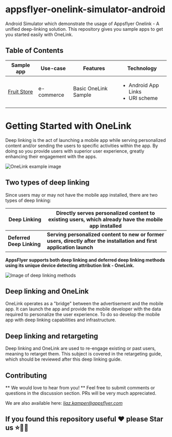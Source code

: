 # appsflyer-onelink-simulator-android
Android Simulator which demonstrate the usage of Appsflyer Onelink - A unified deep-linking solution.
This repository gives you sample apps to get you started easily with OneLink.

## Table of Contents
| Sample app | Use-case | Features | Technology |
| ---        | ---      | ---      | ---        |
| [Fruit Store] | e-commerce | Basic OneLink Sample | <ul><li>Android App Links</li><li>URI scheme</li></ul> | 

[Fruit Store]: ./java/basic_app

# Getting Started with OneLink
Deep linking is the act of launching a mobile app while serving personalized content and/or sending the users to specific activities within the app. By doing so you provide users with superior user experience, greatly enhancing their engagement with the apps.

![OneLink example image](https://support.appsflyer.com/hc/article_attachments/360000261909/Deep_link_example.png)

## Two types of deep linking
Since users may or may not have the mobile app installed, there are two types of deep linking:

| **Deep Linking**	 | Directly serves personalized content to existing users, which already have the mobile app installed |
| --- | --- |
| **Deferred Deep Linking**	 | **Serving personalized content to new or former users, directly after the installation and first application launch** |

**AppsFlyer supports both deep linking and deferred deep linking methods using its unique device detecting attribution link - OneLink.**

![Image of deep linking methods](https://support.appsflyer.com/hc/article_attachments/360000255945/direct_and_deferred_deep_linking.png)

## Deep linking and OneLink
OneLink operates as a "bridge" between the advertisement and the mobile app. It can launch the app and provide the mobile developer with the data required to personalize the user experience. To do so develop the mobile app with deep linking capabilities and infrastructure.

## Deep linking and retargeting
Deep linking and OneLink are used to re-engage existing or past users, meaning to retarget them. This subject is covered in the retargeting guide, which should be reviewed after this deep linking guide.

## Contributing
** We would love to hear from you! **
Feel free to submit comments or questions in the discussion section.
PRs will be very much appreciated.

We are also available here: *liaz.kamper@appsflyer.com*

## If you found this repository useful ❤️ please Star us ⭐️☝🏽 
